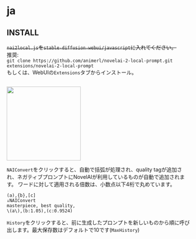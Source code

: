 # ja
## INSTALL
~~`nai2local.js`を`stable-diffusion-webui/javascript`に入れてください。~~  
推奨:  
`git clone https://github.com/animerl/novelai-2-local-prompt.git extensions/novelai-2-local-prompt`  
もしくは、WebUIの`Extensions`タブからインストール。
##
<img width="201" src="https://user-images.githubusercontent.com/113022648/197382468-65f4a96d-48af-4890-8fcf-0ec7c3b9ec3a.png">

`NAIConvert`をクリックすると、自動で括弧が処理され、quality tagが追加され、ネガティブプロンプトにNovelAIが利用しているものが自動で追加されます。
ワードに対して適用される倍数は、小数点以下4桁で丸めています。

```
(a),{b},[c]
↓NAIConvert
masterpiece, best quality,
\(a\),(b:1.05),(c:0.9524)
```
`History`をクリックすると、前に生成したプロンプトを新しいものから順に呼び出します。最大保存数はデフォルトで10です(`MaxHistory`)